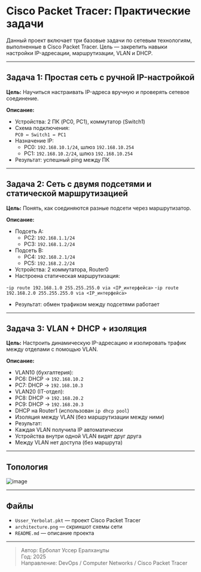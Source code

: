 # Cisco Packet Tracer: Практические задачи

Данный проект включает три базовые задачи по сетевым технологиям, выполненные в Cisco Packet Tracer. Цель — закрепить навыки настройки IP-адресации, маршрутизации, VLAN и DHCP.

---

## Задача 1: Простая сеть с ручной IP-настройкой

**Цель:** Научиться настраивать IP-адреса вручную и проверять сетевое соединение.

**Описание:**
- Устройства: 2 ПК (PC0, PC1), коммутатор (Switch1)
- Схема подключения:  
  `PC0 ↔ Switch1 ↔ PC1`
- Назначение IP:
  - PC0: `192.168.10.1/24`, шлюз `192.168.10.254`
  - PC1: `192.168.10.2/24`, шлюз `192.168.10.254`
- Результат: успешный ping между ПК

---

## Задача 2: Сеть с двумя подсетями и статической маршрутизацией

**Цель:** Понять, как соединяются разные подсети через маршрутизатор.

**Описание:**
- Подсеть A:
  - PC2: `192.168.1.1/24`
  - PC3: `192.168.1.2/24`
- Подсеть B:
  - PC4: `192.168.2.1/24`
  - PC5: `192.168.2.2/24`
- Устройства: 2 коммутатора, Router0
- Настроена статическая маршрутизация:

-`ip route 192.168.1.0 255.255.255.0 via <IP_интерфейса>`
-`ip route 192.168.2.0 255.255.255.0 via <IP_интерфейса>`

- Результат: обмен трафиком между подсетями работает

---

## Задача 3: VLAN + DHCP + изоляция

**Цель:** Настроить динамическую IP-адресацию и изолировать трафик между отделами с помощью VLAN.

**Описание:**
- VLAN10 (бухгалтерия):
- PC6: DHCP → `192.168.10.2`
- PC7: DHCP → `192.168.10.3`
- VLAN20 (IT-отдел):
- PC8: DHCP → `192.168.20.2`
- PC9: DHCP → `192.168.20.3`
- DHCP на Router1 (использован `ip dhcp pool`)
- Изоляция между VLAN (без маршрутизации между ними)
- Результат:
- Каждая VLAN получила IP автоматически
- Устройства внутри одной VLAN видят друг друга
- Между VLAN нет доступа (без маршрута)

---

## Топология

![image](https://github.com/user-attachments/assets/c6709a8a-1515-4baf-a383-93579ed12114)

---

## Файлы

- `Usser_Yerbolat.pkt` — проект Cisco Packet Tracer
- `architecture.png` — скриншот схемы сети
- `README.md` — описание проекта

---

> Автор: Ерболат Уссер Ералханұлы  
> Год: 2025  
> Направление: DevOps / Computer Networks / Cisco Packet Tracer
